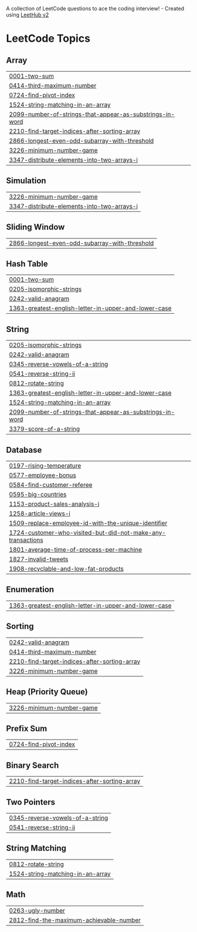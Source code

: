 A collection of LeetCode questions to ace the coding interview! - Created using [LeetHub v2](https://github.com/arunbhardwaj/LeetHub-2.0)
<!---LeetCode Topics Start-->
# LeetCode Topics
## Array
|  |
| ------- |
| [0001-two-sum](https://github.com/RINSHA003/leetcode/tree/master/0001-two-sum) |
| [0414-third-maximum-number](https://github.com/RINSHA003/leetcode/tree/master/0414-third-maximum-number) |
| [0724-find-pivot-index](https://github.com/RINSHA003/leetcode/tree/master/0724-find-pivot-index) |
| [1524-string-matching-in-an-array](https://github.com/RINSHA003/leetcode/tree/master/1524-string-matching-in-an-array) |
| [2099-number-of-strings-that-appear-as-substrings-in-word](https://github.com/RINSHA003/leetcode/tree/master/2099-number-of-strings-that-appear-as-substrings-in-word) |
| [2210-find-target-indices-after-sorting-array](https://github.com/RINSHA003/leetcode/tree/master/2210-find-target-indices-after-sorting-array) |
| [2866-longest-even-odd-subarray-with-threshold](https://github.com/RINSHA003/leetcode/tree/master/2866-longest-even-odd-subarray-with-threshold) |
| [3226-minimum-number-game](https://github.com/RINSHA003/leetcode/tree/master/3226-minimum-number-game) |
| [3347-distribute-elements-into-two-arrays-i](https://github.com/RINSHA003/leetcode/tree/master/3347-distribute-elements-into-two-arrays-i) |
## Simulation
|  |
| ------- |
| [3226-minimum-number-game](https://github.com/RINSHA003/leetcode/tree/master/3226-minimum-number-game) |
| [3347-distribute-elements-into-two-arrays-i](https://github.com/RINSHA003/leetcode/tree/master/3347-distribute-elements-into-two-arrays-i) |
## Sliding Window
|  |
| ------- |
| [2866-longest-even-odd-subarray-with-threshold](https://github.com/RINSHA003/leetcode/tree/master/2866-longest-even-odd-subarray-with-threshold) |
## Hash Table
|  |
| ------- |
| [0001-two-sum](https://github.com/RINSHA003/leetcode/tree/master/0001-two-sum) |
| [0205-isomorphic-strings](https://github.com/RINSHA003/leetcode/tree/master/0205-isomorphic-strings) |
| [0242-valid-anagram](https://github.com/RINSHA003/leetcode/tree/master/0242-valid-anagram) |
| [1363-greatest-english-letter-in-upper-and-lower-case](https://github.com/RINSHA003/leetcode/tree/master/1363-greatest-english-letter-in-upper-and-lower-case) |
## String
|  |
| ------- |
| [0205-isomorphic-strings](https://github.com/RINSHA003/leetcode/tree/master/0205-isomorphic-strings) |
| [0242-valid-anagram](https://github.com/RINSHA003/leetcode/tree/master/0242-valid-anagram) |
| [0345-reverse-vowels-of-a-string](https://github.com/RINSHA003/leetcode/tree/master/0345-reverse-vowels-of-a-string) |
| [0541-reverse-string-ii](https://github.com/RINSHA003/leetcode/tree/master/0541-reverse-string-ii) |
| [0812-rotate-string](https://github.com/RINSHA003/leetcode/tree/master/0812-rotate-string) |
| [1363-greatest-english-letter-in-upper-and-lower-case](https://github.com/RINSHA003/leetcode/tree/master/1363-greatest-english-letter-in-upper-and-lower-case) |
| [1524-string-matching-in-an-array](https://github.com/RINSHA003/leetcode/tree/master/1524-string-matching-in-an-array) |
| [2099-number-of-strings-that-appear-as-substrings-in-word](https://github.com/RINSHA003/leetcode/tree/master/2099-number-of-strings-that-appear-as-substrings-in-word) |
| [3379-score-of-a-string](https://github.com/RINSHA003/leetcode/tree/master/3379-score-of-a-string) |
## Database
|  |
| ------- |
| [0197-rising-temperature](https://github.com/RINSHA003/leetcode/tree/master/0197-rising-temperature) |
| [0577-employee-bonus](https://github.com/RINSHA003/leetcode/tree/master/0577-employee-bonus) |
| [0584-find-customer-referee](https://github.com/RINSHA003/leetcode/tree/master/0584-find-customer-referee) |
| [0595-big-countries](https://github.com/RINSHA003/leetcode/tree/master/0595-big-countries) |
| [1153-product-sales-analysis-i](https://github.com/RINSHA003/leetcode/tree/master/1153-product-sales-analysis-i) |
| [1258-article-views-i](https://github.com/RINSHA003/leetcode/tree/master/1258-article-views-i) |
| [1509-replace-employee-id-with-the-unique-identifier](https://github.com/RINSHA003/leetcode/tree/master/1509-replace-employee-id-with-the-unique-identifier) |
| [1724-customer-who-visited-but-did-not-make-any-transactions](https://github.com/RINSHA003/leetcode/tree/master/1724-customer-who-visited-but-did-not-make-any-transactions) |
| [1801-average-time-of-process-per-machine](https://github.com/RINSHA003/leetcode/tree/master/1801-average-time-of-process-per-machine) |
| [1827-invalid-tweets](https://github.com/RINSHA003/leetcode/tree/master/1827-invalid-tweets) |
| [1908-recyclable-and-low-fat-products](https://github.com/RINSHA003/leetcode/tree/master/1908-recyclable-and-low-fat-products) |
## Enumeration
|  |
| ------- |
| [1363-greatest-english-letter-in-upper-and-lower-case](https://github.com/RINSHA003/leetcode/tree/master/1363-greatest-english-letter-in-upper-and-lower-case) |
## Sorting
|  |
| ------- |
| [0242-valid-anagram](https://github.com/RINSHA003/leetcode/tree/master/0242-valid-anagram) |
| [0414-third-maximum-number](https://github.com/RINSHA003/leetcode/tree/master/0414-third-maximum-number) |
| [2210-find-target-indices-after-sorting-array](https://github.com/RINSHA003/leetcode/tree/master/2210-find-target-indices-after-sorting-array) |
| [3226-minimum-number-game](https://github.com/RINSHA003/leetcode/tree/master/3226-minimum-number-game) |
## Heap (Priority Queue)
|  |
| ------- |
| [3226-minimum-number-game](https://github.com/RINSHA003/leetcode/tree/master/3226-minimum-number-game) |
## Prefix Sum
|  |
| ------- |
| [0724-find-pivot-index](https://github.com/RINSHA003/leetcode/tree/master/0724-find-pivot-index) |
## Binary Search
|  |
| ------- |
| [2210-find-target-indices-after-sorting-array](https://github.com/RINSHA003/leetcode/tree/master/2210-find-target-indices-after-sorting-array) |
## Two Pointers
|  |
| ------- |
| [0345-reverse-vowels-of-a-string](https://github.com/RINSHA003/leetcode/tree/master/0345-reverse-vowels-of-a-string) |
| [0541-reverse-string-ii](https://github.com/RINSHA003/leetcode/tree/master/0541-reverse-string-ii) |
## String Matching
|  |
| ------- |
| [0812-rotate-string](https://github.com/RINSHA003/leetcode/tree/master/0812-rotate-string) |
| [1524-string-matching-in-an-array](https://github.com/RINSHA003/leetcode/tree/master/1524-string-matching-in-an-array) |
## Math
|  |
| ------- |
| [0263-ugly-number](https://github.com/RINSHA003/leetcode/tree/master/0263-ugly-number) |
| [2812-find-the-maximum-achievable-number](https://github.com/RINSHA003/leetcode/tree/master/2812-find-the-maximum-achievable-number) |
<!---LeetCode Topics End-->